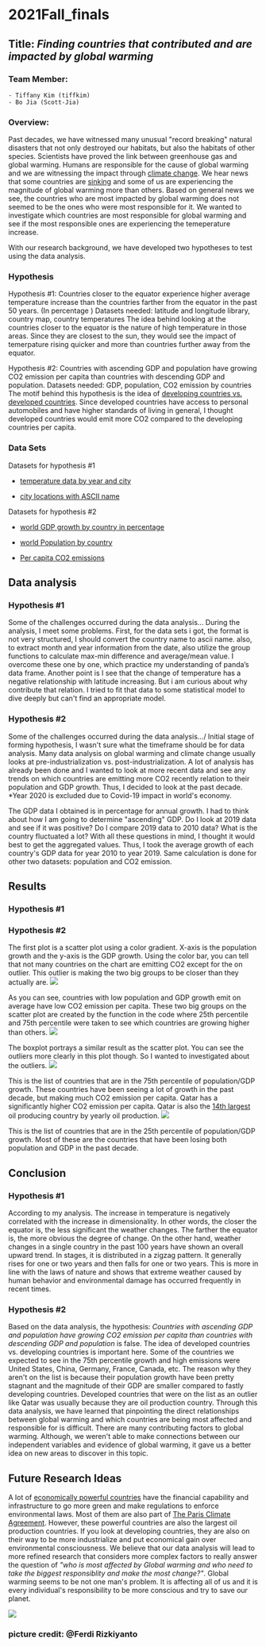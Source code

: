 # 2021Fall_finals

## Title: *Finding countries that contributed and are impacted by global warming*

###  Team Member: 
    - Tiffany Kim (tiffkim)
    - Bo Jia (Scott-Jia)

###  Overview:
Past decades, we have witnessed many unusual "record breaking" natural disasters that not only destroyed our habitats, but also the habitats of other species. Scientists have proved the link between greenhouse gas and global warming. Humans are responsible for the cause of global warming and we are witnessing the impact through [climate change](https://stacker.com/stories/3377/natural-disasters-linked-climate-change). We hear news that some countries are [sinking](https://www.activesustainability.com/climate-change/countries-risk-disappearing-climate-change/?_adin=02021864894) and some of us are experiencing the magnitude of global warming more than others. Based on general news we see, the countries who are most impacted by global warming does not seemed to be the ones who were most responsible for it. We wanted to investigate which countries are most responsible for global warming and see if the most responsible ones are experiencing the temeperature increase.

With our research background, we have developed two hypotheses to test using the data analysis.
### Hypothesis
Hypothesis #1: Countries closer to the equator experience higher average temperature increase than the countries 
farther from the equator in the past 50 years.  (In percentage )
Datasets needed: latitude and longitude library, country map, country temperatures
The idea behind looking at the countries closer to the equator is the nature of high temperature in those areas. Since they are closest to the sun, they would see the impact of temerpature rising quicker and more than countries further away from the equator.


Hypothesis #2: Countries with ascending GDP and population have growing CO2 emission per capita than
countries with descending GDP and population.
Datasets needed: GDP, population, CO2 emission by countries
The motif behind this hypothesis is the idea of [developing countries vs. developed countries](https://keydifferences.com/difference-between-developed-countries-and-developing-countries.html). Since developed countries have access to personal automobiles and have higher standards of living in general, I thought developed countries would emit more CO2 compared to the developing countries per capita.

### Data Sets
Datasets for hypothesis #1
- [temperature data by year and city](https://www.kaggle.com/berkeleyearth/climate-change-earth-surface-temperature-data?select=GlobalLandTemperaturesByCity.csv)

- [city locations with ASCII name](https://www.kaggle.com/swapnilbhange/average-temperature-of-cities)

Datasets for hypothesis #2
- [world GDP growth by country in percentage](https://data.worldbank.org/indicator/NY.GDP.MKTP.KD.ZG?end=2020&start=1961&view=chart)

- [world Population by country](https://population.un.org/wpp/Download/Standard/Population/)

- [Per capita CO2 emissions](https://ourworldindata.org/per-capita-co2)

## Data analysis
### Hypothesis #1
Some of the challenges occurred during the data analysis...
During the analysis, I meet some problems. First, for the data sets i got, the format is not very structured, I should convert the country name to ascii name. also, to extract month and year information from the date, also utilize the group functions to calculate max-min difference and average/mean value. I overcome these one by one, which practice my understanding of panda’s data frame. Another point is I see that the change of temperature has a negative relationship with latitude increasing. But i am curious about why contribute that relation. I tried to fit that data to some statistical model to dive deeply but can't find an appropriate model.

### Hypothesis #2
Some of the challenges occurred during the data analysis.../
Initial stage of forming hypothesis, I wasn't sure what the timeframe should be for data analysis. Many data analysis on global warming and climate change usually looks at pre-industrialization vs. post-industrialization. A lot of analysis has already been done and I wanted to look at more recent data and see any trends on which countries are emitting more CO2 recently relation to their population and GDP growth. Thus, I decided to look at the past decade. *Year 2020 is excluded due to Covid-19 impact in world's economy.

The GDP data I obtained is in percentage for annual growth. I had to think about how I am going to determine "ascending" GDP. Do I look at 2019 data and see if it was positive? Do I compare 2019 data to 2010 data? What is the country fluctuated a lot? With all these questions in mind, I thought it would best to get the aggregated values. Thus, I took the average growth of each country's GDP data for year 2010 to year 2019. Same calculation is done for other two datasets: population and CO2 emission.


## Results
### Hypothesis #1


### Hypothesis #2
The first plot is a scatter plot using a color gradient. X-axis is the population growth and the y-axis is the GDP growth. Using the color bar, you can tell that not many countries on the chart are emitting CO2 except for the on outlier. This outlier is making the two big groups to be closer than they actually are. 
![](images/scatterplot.png)

As you can see, countries with low population and GDP growth emit on average have low CO2 emission per capita. These two big groups on the scatter plot are created by the function in the code where 25th percentile and 75th percentile were taken to see which countries are growing higher than others. 
![](images/boxplot.png)

The boxplot portrays a similar result as the scatter plot. You can see the outliers more clearly in this plot though. So I wanted to investigated about the outliers.
![](images/higher.png)

This is the list of countries that are in the 75th percentile of population/GDP growth. These countries have been seeing a lot of growth in the past decade, but making much CO2 emission per capita. Qatar has a significantly higher CO2 emission per capita. Qatar is also the [14th largest](https://www.worldometers.info/oil/oil-production-by-country/) oil producing country by yearly oil production. 
![](images/lower.png)

This is the list of countries that are in the 25th percentile of population/GDP growth. Most of these are the countries that have been losing both population and GDP in the past decade. 

## Conclusion

### Hypothesis #1
According to my analysis. The increase in temperature is negatively correlated with the increase in dimensionality. In other words, the closer the equator is, the less significant the weather changes. The farther the equator is, the more obvious the degree of change.
On the other hand, weather changes in a single country in the past 100 years have shown an overall upward trend. In stages, it is distributed in a zigzag pattern. It generally rises for one or two years and then falls for one or two years. This is more in line with the laws of nature and shows that extreme weather caused by human behavior and environmental damage has occurred frequently in recent times.

### Hypothesis #2
Based on the data analysis, the hypothesis: *Countries with ascending GDP and population have growing CO2 emission per capita than
countries with descending GDP and population* is false. The idea of developed countries vs. developing countries is important here. Some of the countries we expected to see in the 75th percentile growth and high emissions were United States, China, Germany, France, Canada, etc. The reason why they aren't on the list is because their population growth have been pretty stagnant and the magnitude of their GDP are smaller compared to fastly developing countries. Developed countries that were on the list as an outlier like Qatar was usually because they are oil production country. Through this data analysis, we have learned that pinpointing the direct relationships between global warming and which countries are being most affected and responsible for is difficult. There are many contributing factors to global warming. Although, we weren't able to make connections between our independent variables and evidence of global warming, it gave us a better idea on new areas to discover in this topic.


## Future Research Ideas
A lot of [economically powerful countries](https://worldpopulationreview.com/country-rankings/most-powerful-countries) have the financial capability and infrastructure to go more green and make regulations to enforce environmental laws. Most of them are also part of [The Paris Climate Agreement](https://unfccc.int/process-and-meetings/the-paris-agreement/the-paris-agreement). However, these powerful countries are also the largest oil production countries. If you look at developing countries, they are also on their way to be more industrialize and put economical gain over environmental consciousness. We believe that our data analysis will lead to more refined research that considers more complex factors to really answer the question of *"who is most affected by Global warming and who need to take the biggest responsiblity and make the most change?"*. Global warming seems to be not one man's problem. It is affecting all of us and it is every individual's responsibility to be more conscious and try to save our planet. 

![](images/time.jpeg)

### picture credit: @Ferdi Rizkiyanto
